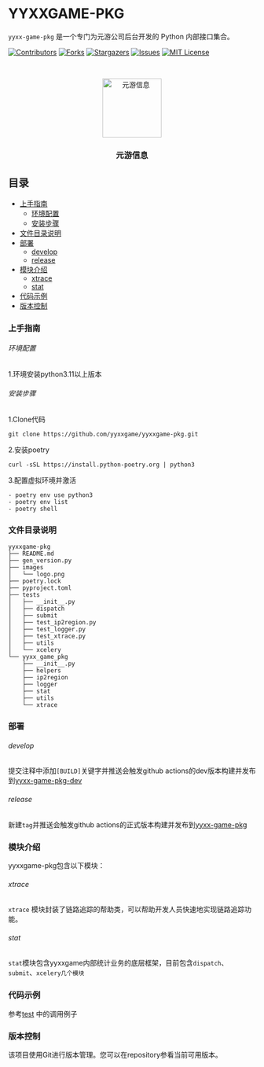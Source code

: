 

# YYXXGAME-PKG

`yyxx-game-pkg` 是一个专门为元游公司后台开发的 Python 内部接口集合。

<!-- PROJECT SHIELDS -->

[![Contributors][contributors-shield]][contributors-url]
[![Forks][forks-shield]][forks-url]
[![Stargazers][stars-shield]][stars-url]
[![Issues][issues-shield]][issues-url]
[![MIT License][license-shield]][license-url]

<!-- PROJECT LOGO -->
<br />

<p align="center">
  <a href="https://github.com/yyxxgame/yyxxgame-pkg/">
    <img src="images/logo.png" alt="元游信息" width="120" height="120">
  </a>

  <h3 align="center">元游信息</h3>

</p>

 
## 目录

- [上手指南](#上手指南)
  - [环境配置](#环境配置)
  - [安装步骤](#安装步骤)
- [文件目录说明](#文件目录说明)
- [部署](#部署)
  - [develop](#develop)
  - [release](#release)
- [模块介绍](#模块介绍)
  - [xtrace](#xtrace)
  - [stat](#stat)
- [代码示例](#代码示例)
- [版本控制](#版本控制)

### 上手指南

###### 环境配置

1.环境安装python3.11以上版本

###### 安装步骤
1.Clone代码

```shell
git clone https://github.com/yyxxgame/yyxxgame-pkg.git
```

2.安装poetry
```shell
curl -sSL https://install.python-poetry.org | python3
```

3.配置虚拟环境并激活
```shell
- poetry env use python3
- poetry env list
- poetry shell
```

### 文件目录说明
```
yyxxgame-pkg 
├── README.md
├── gen_version.py
├── images
│   └── logo.png
├── poetry.lock
├── pyproject.toml
├── tests
│   ├── __init__.py
│   ├── dispatch
│   ├── submit
│   ├── test_ip2region.py
│   ├── test_logger.py
│   ├── test_xtrace.py
│   ├── utils
│   └── xcelery
└── yyxx_game_pkg
    ├── __init__.py
    ├── helpers
    ├── ip2region
    ├── logger
    ├── stat
    ├── utils
    └── xtrace

```


### 部署
###### develop
提交注释中添加`[BUILD]`关键字并推送会触发github actions的dev版本构建并发布到[yyxx-game-pkg-dev](https://pypi.org/project/yyxx-game-pkg-dev/)

###### release
新建`tag`并推送会触发github actions的正式版本构建并发布到[yyxx-game-pkg](https://pypi.org/project/yyxx-game-pkg/)

### 模块介绍
yyxxgame-pkg包含以下模块：

###### xtrace
`xtrace` 模块封装了链路追踪的帮助类，可以帮助开发人员快速地实现链路追踪功能。

###### stat
`stat`模块包含yyxxgame内部统计业务的底层框架，目前包含`dispatch`、`submit`、`xcelery几个模块`

### 代码示例
参考[test](https://github.com/yyxxgame/yyxxgame-pkg/tree/master/tests) 中的调用例子

### 版本控制

该项目使用Git进行版本管理。您可以在repository参看当前可用版本。


<!-- links -->
[your-project-path]:yyxxgame/yyxxgame-pkg
[contributors-shield]: https://img.shields.io/github/contributors/yyxxgame/yyxxgame-pkg.svg?style=flat-square
[contributors-url]: https://github.com/yyxxgame/yyxxgame-pkg/graphs/contributors
[forks-shield]: https://img.shields.io/github/forks/yyxxgame/yyxxgame-pkg.svg?style=flat-square
[forks-url]: https://github.com/yyxxgame/yyxxgame-pkg/network/members
[stars-shield]: https://img.shields.io/github/stars/yyxxgame/yyxxgame-pkg.svg?style=flat-square
[stars-url]: https://github.com/yyxxgame/yyxxgame-pkg/stargazers
[issues-shield]: https://img.shields.io/github/issues/yyxxgame/yyxxgame-pkg.svg?style=flat-square
[issues-url]: https://img.shields.io/github/issues/yyxxgame/yyxxgame-pkg.svg
[license-shield]: https://img.shields.io/github/license/yyxxgame/yyxxgame-pkg.svg?style=flat-square
[license-url]: https://github.com/yyxxgame/yyxxgame-pkg/blob/master/LICENSE.txt
[linkedin-shield]: https://img.shields.io/badge/-LinkedIn-black.svg?style=flat-square&logo=linkedin&colorB=555




